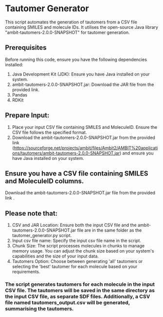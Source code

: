 # __Tautomer Generator__

This script automates the generation of tautomers from a CSV file containing SMILES and molecule IDs. It utilises the open-source Java library "ambit-tautomers-2.0.0-SNAPSHOT" for tautomer generation.

## __Prerequisites__

Before running this code, ensure you have the following dependencies installed:

1. Java Development Kit (JDK): Ensure you have Java installed on your system.
2. ambit-tautomers-2.0.0-SNAPSHOT.jar: Download the JAR file from the provided link.
3. Pandas
4. RDKit
   
## __Prepare Input__: 
1. Place your input CSV file containing SMILES and MoleculeID. Ensure the CSV file follows the specified format.
2. Download the ambit-tautomers-2.0.0-SNAPSHOT.jar from the provided link (https://sourceforge.net/projects/ambit/files/Ambit2/AMBIT%20applications/tautomers/ambit-tautomers-2.0.0-SNAPSHOT.jar) and ensure you have Java installed on your system.

## __Ensure__ you have a CSV file containing SMILES and MoleculeID columns.
Download the ambit-tautomers-2.0.0-SNAPSHOT.jar file from the provided link .

## __Please note that:__
1. CSV and JAR Location: Ensure both the input CSV file and the ambit-tautomers-2.0.0-SNAPSHOT.jar file are in the same folder as the tautomer_generator.py script.
2. Input csv file name: Specify the input csv file name in the script.
3. Chunk Size: The script processes molecules in chunks to manage memory usage. You can adjust the chunk size based on your system's capabilities and the size of your input data.
4. Tautomers Option: Choose between generating 'all' tautomers or selecting the 'best' tautomer for each molecule based on your requirements.

### __The script generates__ tautomers for each molecule in the input CSV file. The tautomers will be saved in the same directory as the input CSV file, as separate SDF files. Additionally, a CSV file named tautomers_output.csv will be generated, summarising the tautomers.
